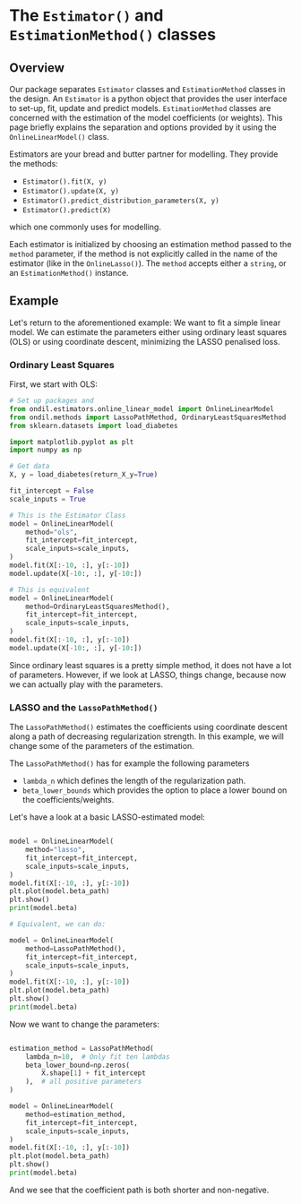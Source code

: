 # The `Estimator()` and `EstimationMethod()` classes

## Overview

Our package separates `Estimator` classes and `EstimationMethod` classes in the design. An `Estimator` is a python object that provides the user interface to set-up, fit, update and predict models. `EstimationMethod` classes are concerned with the estimation of the model coefficients (or weights). This page briefly explains the separation and options provided by it using the `OnlineLinearModel()` class.

Estimators are your bread and butter partner for modelling. They provide the methods:

- `Estimator().fit(X, y)`
- `Estimator().update(X, y)`
- `Estimator().predict_distribution_parameters(X, y)`
- `Estimator().predict(X)`

which one commonly uses for modelling.

Each estimator is initialized by choosing an estimation method passed to the `method` parameter, if the method is not explicitly called in the name of the estimator (like in the `OnlineLasso()`). The `method` accepts either a `string`, or an `EstimationMethod()` instance.

## Example

Let's return to the aforementioned example: We want to fit a simple linear model. We can estimate the parameters either using ordinary least squares (OLS) or using coordinate descent, minimizing the LASSO penalised loss.

### Ordinary Least Squares

First, we start with OLS:

```python
# Set up packages and
from ondil.estimators.online_linear_model import OnlineLinearModel
from ondil.methods import LassoPathMethod, OrdinaryLeastSquaresMethod
from sklearn.datasets import load_diabetes

import matplotlib.pyplot as plt
import numpy as np

# Get data
X, y = load_diabetes(return_X_y=True)

fit_intercept = False
scale_inputs = True

# This is the Estimator Class
model = OnlineLinearModel(
    method="ols", 
    fit_intercept=fit_intercept, 
    scale_inputs=scale_inputs,
)
model.fit(X[:-10, :], y[:-10])
model.update(X[-10:, :], y[-10:])

# This is equivalent
model = OnlineLinearModel(
    method=OrdinaryLeastSquaresMethod(), 
    fit_intercept=fit_intercept, 
    scale_inputs=scale_inputs,
)
model.fit(X[:-10, :], y[:-10])
model.update(X[-10:, :], y[-10:])
```

Since ordinary least squares is a pretty simple method, it does not have a lot of parameters. However, if we look at LASSO, things change, because now we can actually play with the parameters.

### LASSO and the `LassoPathMethod()`

The `LassoPathMethod()` estimates the coefficients using coordinate descent along a path of decreasing regularization strength. In this example, we will change some of the parameters of the estimation.

The `LassoPathMethod()` has for example the following parameters

- `lambda_n` which defines the length of the regularization path.
- `beta_lower_bounds` which provides the option to place a lower bound on the coefficients/weights.

Let's have a look at a basic LASSO-estimated model:

```python

model = OnlineLinearModel(
    method="lasso",
    fit_intercept=fit_intercept,
    scale_inputs=scale_inputs,
)
model.fit(X[:-10, :], y[:-10])
plt.plot(model.beta_path)
plt.show()
print(model.beta)

# Equivalent, we can do:

model = OnlineLinearModel(
    method=LassoPathMethod(),
    fit_intercept=fit_intercept,
    scale_inputs=scale_inputs,
)
model.fit(X[:-10, :], y[:-10])
plt.plot(model.beta_path)
plt.show()
print(model.beta)

```

Now we want to change the parameters:

```python

estimation_method = LassoPathMethod(
    lambda_n=10,  # Only fit ten lambdas
    beta_lower_bound=np.zeros(
        X.shape[1] + fit_intercept
    ),  # all positive parameters
)

model = OnlineLinearModel(
    method=estimation_method,
    fit_intercept=fit_intercept,
    scale_inputs=scale_inputs,
)
model.fit(X[:-10, :], y[:-10])
plt.plot(model.beta_path)
plt.show()
print(model.beta)
```

And we see that the coefficient path is both shorter and non-negative.

